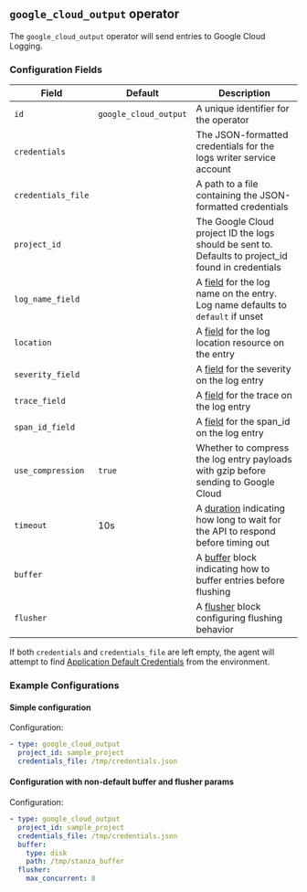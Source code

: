 ## `google_cloud_output` operator

The `google_cloud_output` operator will send entries to Google Cloud Logging.

### Configuration Fields

| Field              | Default               | Description                                                                                                |
| ---                | ---                   | ---                                                                                                        |
| `id`               | `google_cloud_output` | A unique identifier for the operator                                                                       |
| `credentials`      |                       | The JSON-formatted credentials for the logs writer service account                                         |
| `credentials_file` |                       | A path to a file containing the JSON-formatted credentials                                                 |
| `project_id`       |                       | The Google Cloud project ID the logs should be sent to. Defaults to project_id found in credentials        |
| `log_name_field`   |                       | A [field](/docs/types/field.md) for the log name on the entry. Log name defaults to `default` if unset     |
| `location`         |                       | A [field](/docs/types/field.md) for the log location resource on the entry                                 |
| `severity_field`   |                       | A [field](/docs/types/field.md) for the severity on the log entry                                          |
| `trace_field`      |                       | A [field](/docs/types/field.md) for the trace on the log entry                                             |
| `span_id_field`    |                       | A [field](/docs/types/field.md) for the span_id on the log entry                                           |
| `use_compression`  | `true`                | Whether to compress the log entry payloads with gzip before sending to Google Cloud                        |
| `timeout`          | 10s                   | A [duration](/docs/types/duration.md) indicating how long to wait for the API to respond before timing out |
| `buffer`           |                       | A [buffer](/docs/types/buffer.md) block indicating how to buffer entries before flushing                   |
| `flusher`          |                       | A [flusher](/docs/types/flusher.md) block configuring flushing behavior                                    |

If both `credentials` and `credentials_file` are left empty, the agent will attempt to find
[Application Default Credentials](https://cloud.google.com/docs/authentication/production) from the environment.

### Example Configurations

#### Simple configuration

Configuration:
```yaml
- type: google_cloud_output
  project_id: sample_project
  credentials_file: /tmp/credentials.json
```

#### Configuration with non-default buffer and flusher params

Configuration:
```yaml
- type: google_cloud_output
  project_id: sample_project
  credentials_file: /tmp/credentials.json
  buffer:
    type: disk
    path: /tmp/stanza_buffer
  flusher:
    max_concurrent: 8
```

